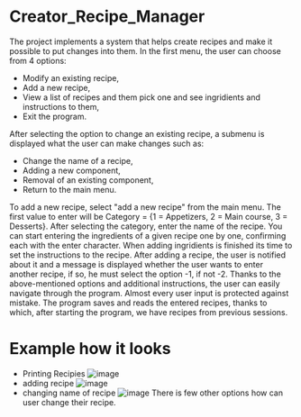 # Creator_Recipe_Manager
 
The project implements a system that helps create recipes and make it possible to put changes into them.
In the first menu, the user can choose from 4 options:
 - Modify an existing recipe,
 - Add a new recipe,
 - View a list of recipes and them pick one and see ingridients and instructions to them,
 - Exit the program.

After selecting the option to change an existing recipe, a submenu is displayed what the user can make changes such as:
 - Change the name of a recipe,
 - Adding a new component,
 - Removal of an existing component,
 - Return to the main menu.

To add a new recipe, select "add a new recipe" from the main menu. The first value to enter will be Category = {1 = Appetizers, 2 = Main course, 3 = Desserts}.
After selecting the category, enter the name of the recipe.
You can start entering the ingredients of a given recipe one by one, confirming each with the enter character.
When adding ingridients is finished its time to set the instructions to the recipe.
After adding a recipe, the user is notified about it and a message is displayed whether the user wants to enter another recipe, if so, he must select the option -1, if not -2.
Thanks to the above-mentioned options and additional instructions, the user can easily navigate through the program.
Almost every user input is protected against mistake.
The program saves and reads the entered recipes, thanks to which, after starting the program, we have recipes from previous sessions.

 # Example how it looks
 - Printing Recipies
![image](https://user-images.githubusercontent.com/86977264/153425995-efd1d56d-c2dc-405b-a6f2-a25eef7b0771.png)
 - adding recipe
 ![image](https://user-images.githubusercontent.com/86977264/153426806-3c6dcc9f-2c85-4ae1-b9a2-3376116c9596.png)
 - changing name of recipe
 ![image](https://user-images.githubusercontent.com/86977264/153427625-972d6251-d233-4968-bc3f-80a6e9d41972.png)
There is few other options how can user change their recipe. 


